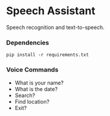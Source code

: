 # Speech Assistant

Speech recognition and text-to-speech.

### Dependencies

```
pip install -r requirements.txt
```

### Voice Commands

- What is your name?
- What is the date?
- Search?
- Find location?
- Exit?
